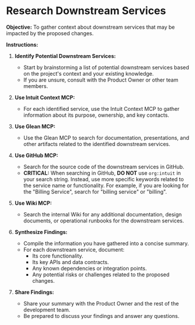 # Research Downstream Services

**Objective:** To gather context about downstream services that may be impacted by the proposed changes.

**Instructions:**

1.  **Identify Potential Downstream Services:**
    *   Start by brainstorming a list of potential downstream services based on the project's context and your existing knowledge.
    *   If you are unsure, consult with the Product Owner or other team members.

2.  **Use Intuit Context MCP:**
    *   For each identified service, use the Intuit Context MCP to gather information about its purpose, ownership, and key contacts.

3.  **Use Glean MCP:**
    *   Use the Glean MCP to search for documentation, presentations, and other artifacts related to the identified downstream services.

4.  **Use GitHub MCP:**
    *   Search for the source code of the downstream services in GitHub.
    *   **CRITICAL:** When searching in GitHub, **DO NOT** use `org:intuit` in your search string. Instead, use more specific keywords related to the service name or functionality. For example, if you are looking for the "Billing Service", search for "billing service" or "billing".

5.  **Use Wiki MCP:**
    *   Search the internal Wiki for any additional documentation, design documents, or operational runbooks for the downstream services.

6.  **Synthesize Findings:**
    *   Compile the information you have gathered into a concise summary.
    *   For each downstream service, document:
        *   Its core functionality.
        *   Its key APIs and data contracts.
        *   Any known dependencies or integration points.
        *   Any potential risks or challenges related to the proposed changes.

7.  **Share Findings:**
    *   Share your summary with the Product Owner and the rest of the development team.
    *   Be prepared to discuss your findings and answer any questions.
